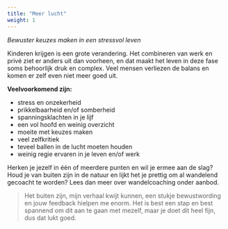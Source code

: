 ```yaml
---
title: "Meer lucht"
weight: 1
---
```


*Bewuster keuzes maken in een stressvol leven*

Kinderen krijgen is een grote verandering. Het combineren van werk en privé ziet er anders uit dan voorheen, en dat maakt het leven in deze fase soms behoorlijk druk en complex. Veel mensen verliezen de balans en komen er zelf even niet meer goed uit.

**Veelvoorkomend zijn:**
- stress en onzekerheid
- prikkelbaarheid en/of somberheid
- spanningsklachten in je lijf
- een vol hoofd en weinig overzicht
- moeite met keuzes maken
- veel zelfkritiek
- teveel ballen in de lucht moeten houden
- weinig regie ervaren in je leven en/of werk

Herken je jezelf in één of meerdere punten en wil je ermee aan de slag? Houd je van buiten zijn in de natuur en lijkt het je prettig om al wandelend gecoacht te worden?
Lees dan meer over wandelcoaching onder aanbod.

> Het buiten zijn, mijn verhaal kwijt kunnen, een stukje bewustwording en jouw
> feedback hielpen me enorm. Het is best een stap en best spannend om dit aan te
> gaan met mezelf, maar je doet dit heel fijn, dus dat lukt goed.
